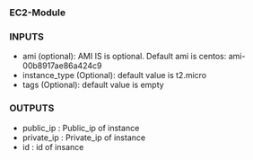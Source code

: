 ### EC2-Module

### INPUTS
* ami (optional): AMI IS is optional. Default ami is centos: ami-00b8917ae86a424c9
* instance_type (Optional): default value is t2.micro
* tags (Optional): default value is empty

### OUTPUTS
* public_ip : Public_ip of instance
* private_ip : Private_ip of instance
*  id : id of insance 
